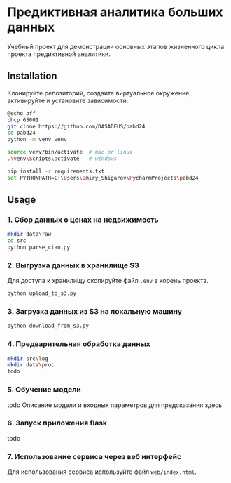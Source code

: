 # Предиктивная аналитика больших данных

Учебный проект для демонстрации основных этапов жизненного цикла проекта предиктивной аналитики.  

## Installation 

Клонируйте репозиторий, создайте виртуальное окружение, активируйте и установите зависимости:  

```sh
@echo off
chcp 65001
git clone https://github.com/DASADEUS/pabd24
cd pabd24
python -m venv venv

source venv/bin/activate  # mac or linux
.\venv\Scripts\activate   # windows

pip install -r requirements.txt
set PYTHONPATH=C:\Users\Dmiry_Shigarov\PycharmProjects\pabd24
```

## Usage

### 1. Сбор данных о ценах на недвижимость 
```sh
mkdir data\raw
cd src
python parse_cian.py
```

### 2. Выгрузка данных в хранилище S3 
Для доступа к хранилищу скопируйте файл `.env` в корень проекта.  
```sh
python upload_to_s3.py
```
### 3. Загрузка данных из S3 на локальную машину  
```sh
python download_from_s3.py
```
### 4. Предварительная обработка данных  
```sh
mkdir src\log
mkdir data\proc
todo 
```
### 5. Обучение модели 

todo Описание модели и входных параметров для предсказания здесь.  

### 6. Запуск приложения flask 

todo

### 7. Использование сервиса через веб интерфейс 

Для использования сервиса используйте файл `web/index.html`.  

